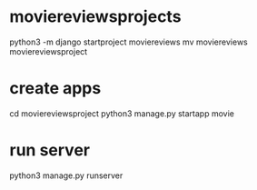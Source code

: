 # moviereviewsprojects


python3 -m django startproject moviereviews
mv moviereviews moviereviewsproject
# create apps
cd moviereviewsproject
python3 manage.py startapp movie
# run server
python3 manage.py runserver